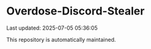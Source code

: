 # Overdose-Discord-Stealer

Last updated: 2025-07-05 05:36:05

This repository is automatically maintained.
